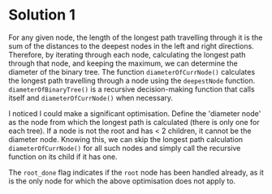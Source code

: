 # Solution 1
For any given node, the length of the longest path travelling through it is the sum of the distances to the deepest nodes in the left and right directions. Therefore, by iterating through each node, calculating the longest path through that node, and keeping the maximum, we can determine the diameter of the binary tree. The function `diameterOfCurrNode()` calculates the longest path travelling through a node using the `deepestNode` function. `diameterOfBinaryTree()` is a recursive decision-making function that calls itself and `diameterOfCurrNode()` when necessary.

I noticed I could make a significant optimisation. Define the 'diameter node' as the node from which the longest path is calculated (there is only one for each tree). If a node is not the root and has < 2 children, it cannot be the diameter node. Knowing this, we can skip the longest path calculation `diameterOfCurrNode()` for all such nodes and simply call the recursive function on its child if it has one.

The `root_done` flag indicates if the `root` node has been handled already, as it is the only node for which the above optimisation does not apply to.